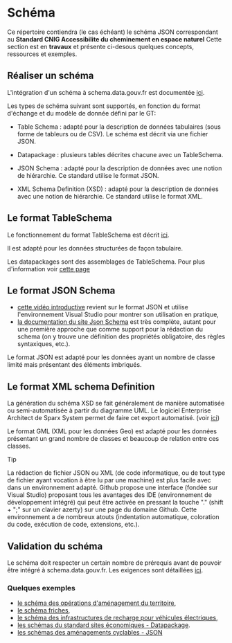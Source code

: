 # Schéma

Ce répertoire contiendra (le cas échéant) le schéma JSON correspondant au **Standard CNIG Accessibilite du cheminement en espace naturel**
Cette section est en **travaux** et présente ci-desous quelques concepts, ressources et exemples.

## Réaliser un schéma

L'intégration d'un schéma à schema.data.gouv.fr est documentée [ici](https://guides.data.gouv.fr/guides-open-data/guide-qualite/maitriser-les-schemas-de-donnees/integrer-un-schema-de-donnees-a-schema.data.gouv.fr).

Les types de schéma suivant sont supportés, en fonction du format d'échange et du modèle de donnée défini par le GT:

* Table Schema : adapté pour la description de données tabulaires (sous forme de tableurs ou de CSV). Le schéma est décrit via une fichier JSON.

* Datapackage : plusieurs tables décrites chacune avec un TableSchema.

* JSON Schema : adapté pour la description de données avec une notion de hiérarchie. Ce standard utilise le format JSON.

* XML Schema Definition (XSD) : adapté pour la description de données avec une notion de hiérarchie. Ce standard utilise le format XML.

## Le format TableSchema

Le fonctionnement du format TableSchema est décrit [ici](https://guides.data.gouv.fr/guides-open-data/guide-qualite/maitriser-les-schemas-de-donnees/creer-un-schema-de-donnees/focus-construire-un-schema-tableschema).

Il est adapté pour les données structurées de façon tabulaire.

Les datapackages sont des assemblages de TableSchema. Pour plus d'information voir  [cette page](https://datapackage.org/standard/data-package/)

## Le format JSON Schema

* [cette vidéo introductive](https://youtu.be/gLcr84H2x5Q) revient sur le format JSON et utilise l'environnement Visual Studio pour montrer son utilisation en pratique,
* [la documentation du site Json Schema](https://json-schema.org/learn/getting-started-step-by-step) est très complète, autant pour une première approche que comme support pour la rédaction du schema (on y trouve une définition des propriétés obligatoire, des règles syntaxiques, etc.).

Le format JSON est adapté pour les données ayant un nombre de classe limité mais présentant des éléments imbriqués.

## Le format XML schema Definition

La génération du schéma XSD se fait généralement de manière automatisée ou semi-automatisée à partir du diagramme UML. Le logiciel Enterprise Architect de Sparx System permet de faire cet export automatisé. (voir [ici](https://sparxsystems.com/enterprise_architect_user_guide/17.0/modeling_languages/generate_gml_application_schem.html))

Le format GML (XML pour les données Geo) est adapté pour les données présentant un grand nombre de classes et beaucoup de relation entre ces classes.

> [!TIP]
> La rédaction de fichier JSON ou XML (de code informatique, ou de tout type de fichier ayant vocation à être lu par une machine) est plus facile avec dans un environnement adapté. Github propose une interface (fondée sur Visual Studio) proposant tous les avantages des IDE (environnement de développement intégré) qui peut être activée en pressant la touche "." (shift + ";" sur un clavier azerty) sur une page du domaine Github. Cette environnement a de nombreux atouts (indentation automatique, coloration du code, exécution de code, extensions, etc.).

## Validation du schéma

Le schéma doit respecter un certain nombre de prérequis avant de pouvoir être intégré à schema.data.gouv.fr. Les exigences sont détaillées [ici](https://schema.data.gouv.fr/validation.html).

### Quelques exemples

* [le schéma des opérations d'aménagement du territoire](https://github.com/cnigfr/schema-operations-amenagement/blob/main/schema/operation-amenagement/schema_operation-amenagement.json),
* [le schéma friches](https://github.com/cnigfr/schema-friches/blob/main/schema.json),
* [le schéma des infrastructures de recharge pour véhicules électriques](https://github.com/etalab/schema-irve/blob/master/statique/schema-statique.json),
* [les schémas du standard sites économiques - Datapackage](https://schema.data.gouv.fr/cnigfr/schema-sites-economiques/).
* [les schémas des aménagements cyclables - JSON](https://schema.data.gouv.fr/schemas/etalab/schema-amenagements-cyclables/0.3.5/schema_amenagements_cyclables.json)
